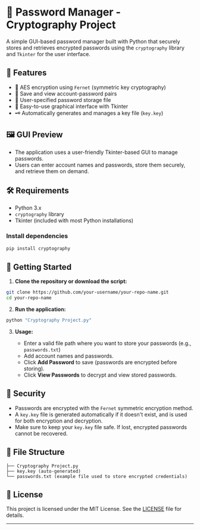# 🔐 Password Manager - Cryptography Project

A simple GUI-based password manager built with Python that securely stores and retrieves encrypted passwords using the `cryptography` library and `Tkinter` for the user interface.

## 📌 Features

* 🔐 AES encryption using `Fernet` (symmetric key cryptography)
* 📝 Save and view account-password pairs
* 📁 User-specified password storage file
* 🧠 Easy-to-use graphical interface with Tkinter
* 🗝️ Automatically generates and manages a key file (`key.key`)

## 🖼️ GUI Preview

* The application uses a user-friendly Tkinter-based GUI to manage passwords.
* Users can enter account names and passwords, store them securely, and retrieve them on demand.

## 🛠️ Requirements

* Python 3.x
* `cryptography` library
* Tkinter (included with most Python installations)

### Install dependencies

```bash
pip install cryptography
```

## 🚀 Getting Started

1. **Clone the repository or download the script:**

```bash
git clone https://github.com/your-username/your-repo-name.git
cd your-repo-name
```

2. **Run the application:**

```bash
python "Cryptography Project.py"
```

3. **Usage:**

   * Enter a valid file path where you want to store your passwords (e.g., `passwords.txt`)
   * Add account names and passwords.
   * Click **Add Password** to save (passwords are encrypted before storing).
   * Click **View Passwords** to decrypt and view stored passwords.

## 🔐 Security

* Passwords are encrypted with the `Fernet` symmetric encryption method.
* A `key.key` file is generated automatically if it doesn't exist, and is used for both encryption and decryption.
* Make sure to keep your `key.key` file safe. If lost, encrypted passwords cannot be recovered.

## 📂 File Structure

```
├── Cryptography Project.py
├── key.key (auto-generated)
└── passwords.txt (example file used to store encrypted credentials)
```

## 📝 License

This project is licensed under the MIT License. See the [LICENSE](LICENSE) file for details.

---

